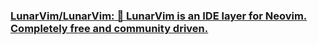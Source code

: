 ### [LunarVim/LunarVim: 🌙 LunarVim is an IDE layer for Neovim. Completely free and community driven.](https://github.com/LunarVim/LunarVim)